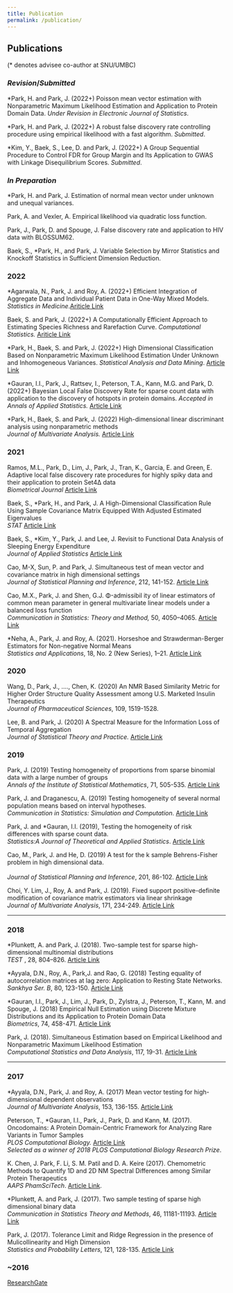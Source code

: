 ```yaml
---
title: Publication
permalink: /publication/
---
```


## **Publications**

(* denotes advisee co-author at SNU/UMBC)

###  _Revision_/_Submitted_





*Park, H. and Park, J. (2022+) Poisson mean vector estimation with Nonparametric Maximum Likelihood Estimation and Application to Protein Domain Data. _Under Revision in Electronic Journal of Statistics_.

*Park, H. and Park, J. (2022+)  A robust false discovery rate controlling procedure using empirical likelihood with a fast algorithm. _Submitted_.

*Kim, Y.,  Baek, S., Lee, D. and Park, J.  (2022+) A Group Sequential Procedure to Control FDR for Group Margin and Its Application to GWAS with Linkage Disequilibrium Scores. _Submitted_. 

### _In Preparation_

*Park, H. and Park, J.  Estimation of normal mean vector under unknown and unequal variances. 

Park, A. and Vexler, A.  Empirical likelihood via quadratic loss function.

Park, J.,  Park, D. and Spouge, J.   False discovery rate and application to HIV data with BLOSSUM62. 

Baek, S., *Park, H., and Park, J.  Variable Selection by Mirror Statistics and Knockoff Statistics in Sufficient Dimension Reduction.

### 2022 

*Agarwala, N.,  Park, J. and Roy, A. (2022+) Efficient Integration of Aggregate Data and Individual Patient Data in One-Way Mixed Models. 
_Statistics in Medicine_.[Ariticle Link](https://onlinelibrary.wiley.com/doi/10.1002/sim.9307)

Baek, S.  and  Park, J.  (2022+) A Computationally Efficient Approach to Estimating Species Richness and Rarefaction Curve.
  _Computational Statistics._  [Ariticle Link](https://link.springer.com/article/10.1007/s00180-021-01185-1)


*Park, H.,  Baek, S. and Park, J. (2022+) High Dimensional Classification Based on Nonparametric Maximum Likelihood Estimation Under Unknown and Inhomogeneous Variances. 
_Statistical Analysis and Data Mining_. [Article Link](https://onlinelibrary.wiley.com/doi/10.1002/sam.11554)


*Gauran, I.I., Park, J., Rattsev, I., Peterson, T.A., Kann, M.G. and  Park, D. (2022+) Bayesian Local False Discovery Rate for sparse count data with application to the discovery of hotspots in protein domains.  _Accepted in Annals of Applied Statistics._   [Article Link](https://imstat.org/journals-and-publications/annals-of-applied-statistics/annals-of-applied-statistics-next-issues/)

*Park, H.,  Baek, S. and Park, J. (2022) High-dimensional linear discriminant analysis using nonparametric methods <br>
_Journal of Multivariate Analysis._  [Article Link](https://www.sciencedirect.com/science/article/pii/S0047259X21001147?via%3Dihub)



### 2021

Ramos, M.L., Park, D., Lim, J., Park, J., Tran, K.,  Garcia, E. and  Green, E. 
Adaptive local false discovery rate procedures for highly spiky data and their application to protein Set4Δ data <br>
_Biometrical Journal_   [Article Link](https://onlinelibrary.wiley.com/doi/full/10.1002/bimj.202000256)


Baek, S., *Park, H., and Park, J.  A High-Dimensional Classification Rule Using Sample Covariance Matrix Equipped With Adjusted Estimated Eigenvalues <br>
 _STAT_ [Article Link](https://onlinelibrary.wiley.com/doi/full/10.1002/sta4.358)


Baek, S., *Kim, Y.,  Park, J. and Lee, J.  Revisit to Functional Data Analysis of Sleeping Energy Expenditure  <br>
_Journal of Applied Statistics_ [Article Link](https://www.tandfonline.com/doi/full/10.1080/02664763.2020.1838457)


 Cao, M-X, Sun, P. and Park, J.  Simultaneous test of mean vector and covariance matrix in high dimensional settings <br>
 _Journal of Statistical Planning and Inference_,  212,  141-152. [Article Link](https://www.sciencedirect.com/science/article/pii/S0378375820301051)


Cao, M.X.,  Park, J. and  Shen, G.J. Φ-admissibil ity of linear estimators of common mean parameter in general multivariate linear models under a balanced loss function <br>
 _Communication in Statistics: Theory and Method,_  50, 4050–4065. [Article Link](https://www.tandfonline.com/doi/full/10.1080/03610926.2019.1710757)

*Neha, A., Park, J. and Roy, A. (2021). Horseshoe and Strawderman-Berger Estimators for Non-negative Normal Means <br> 
_Statistics and Applications_, 18, No. 2 (New Series),  1–21. [Article Link](https://www.ssca.org.in/media/22_Vol._18_No._2_2020_SA_Anindya__Roy.pdf)


### 2020
 Wang, D., Park, J., ...., Chen, K. (2020)  An NMR Based Similarity Metric for Higher Order Structure Quality Assessment among U.S. Marketed Insulin Therapeutics <br>
 _Journal of Pharmaceutical Sciences_,  109, 1519-1528. 

 Lee, B. and Park, J. (2020) A Spectral Measure for the Information Loss of Temporal Aggregation <br>
  _Journal of Statistical Theory and Practice._  [Article Link](https://link.springer.com/article/10.1007%2Fs42519-020-00099-3)  



### 2019
Park, J.  (2019) Testing homogeneity of proportions from sparse binomial data with a large number of groups <br>
_Annals of the Institute of Statistical Mathematics_, 71, 505-535.  [Article Link](https://link.springer.com/article/10.1007/s10463-018-0652-2)

Park, J. and Draganescu, A. (2019) Testing homogeneity of several normal population means based on interval hypotheses. <br>
_Communication in Statistics: Simulation and Computation_. [Article Link](https://www.tandfonline.com/doi/full/10.1080/03610918.2019.1639737)

Park, J. and *Gauran, I.I. (2019), Testing the homogeneity of risk differences with sparse count data. <br>
_Statistics:A Journal of Theoretical and Applied Statistics_.   [Article Link](https://www.tandfonline.com/doi/full/10.1080/02331888.2019.1675162)

Cao, M., Park, J. and He, D.  (2019)  A test for the k sample Behrens-Fisher problem in high dimensional data.  <br>  
_Journal of Statistical Planning and Inference_, 201, 86-102. [Article Link](https://www.sciencedirect.com/science/article/pii/S0378375818303562?via%3Dihub)

Choi, Y. Lim, J.,  Roy, A. and Park, J.  (2019). Fixed support positive-definite modification of covariance matrix estimators via linear shrinkage <br>
_Journal of Multivariate   Analysis_, 171, 234-249.  [Article Link](https://www.sciencedirect.com/science/article/pii/S0047259X17307789)


<hr>

### 2018

*Plunkett, A. and Park, J.  (2018). Two-sample test for sparse high-dimensional multinomial distributions <br>
_TEST_ , 28, 804–826. [Article Link](https://link.springer.com/article/10.1007/s11749-018-0600-8)


*Ayyala, D.N., Roy, A., Park,J. and Rao, G. (2018)
   Testing equality of autocorrelation matrices at lag zero: Application to Resting State Networks. <br>
    _Sankhya Ser. B_, 80, 123-150.  [Article Link](https://link.springer.com/article/10.1007/s13571-017-0138-x)

*Gauran, I.I., Park, J.,  Lim, J.,  Park,  D., Zylstra, J.,  Peterson, T., Kann, M. and  Spouge, J. (2018)
  Empirical Null Estimation using Discrete Mixture Distributions and its Application to Protein Domain Data  <br>
_Biometrics_, 74, 458-471. [Article Link](https://onlinelibrary.wiley.com/doi/full/10.1111/biom.12779)

  Park, J.  (2018). Simultaneous Estimation based on Empirical Likelihood and Nonparametric Maximum Likelihood Estimation <br>
   _Computational Statistics and Data Analysis_, 117, 19-31. [Article Link](https://www.sciencedirect.com/science/article/pii/S016794731730172X?via%3Dihub) 
<hr>

### 2017

*Ayyala, D.N., Park, J. and Roy, A. (2017) Mean vector testing for high-dimensional dependent observations<br>
_Journal of Multivariate Analysis_, 153, 136-155. [Article Link](https://www.sciencedirect.com/science/article/pii/S0047259X16300999)

 Peterson, T.,  *Gauran, I.I.,  Park, J.,  Park, D. and  Kann, M. (2017). Oncodomains: A Protein Domain-Centric Framework for Analyzing Rare Variants in Tumor Samples <br> 
 _PLOS Computational Biology._  [Article Link](https://journals.plos.org/ploscompbiol/article?id=10.1371/journal.pcbi.1005428)  <br>
  _Selected as a winner of 2018 PLOS Computational Biology Research Prize_. 
 

K. Chen, J. Park, F. Li, S. M. Patil and D. A. Keire (2017). Chemometric Methods to Quantify 1D and 2D NM Spectral Differences among Similar Protein Therapeutics <br> 
_AAPS  PhamSciTech_.     [Article Link](https://doi.org/10.1208/s12249-017-0911-1).

*Plunkett, A. and Park, J. (2017). Two sample testing of sparse high dimensional binary data <br>
_Communication in Statistics Theory and Methods_, 46, 11181-11193.  [Article Link](https://www.tandfonline.com/doi/full/10.1080/03610926.2016.1260743)

Park, J. (2017). Tolerance Limit and Ridge Regression in the presence of Mulicollinearity and High Dimension <br>
_Statistics and Probability Letters_, 121, 128-135. [Article Link](https://www.sciencedirect.com/science/article/pii/S0167715216302152)


### ~2016
[ResearchGate](https://www.researchgate.net/profile/Junyong-Park-10)